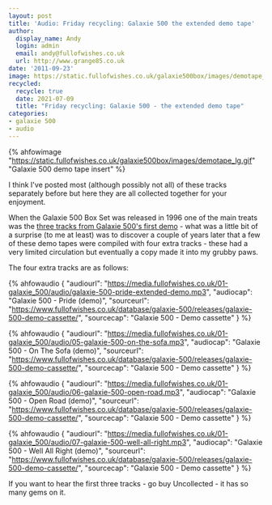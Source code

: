 ```yaml
---
layout: post
title: 'Audio: Friday recycling: Galaxie 500 the extended demo tape'
author:
  display_name: Andy
  login: admin
  email: andy@fullofwishes.co.uk
  url: http://www.grange85.co.uk
date: '2011-09-23'
image: https://static.fullofwishes.co.uk/galaxie500box/images/demotape_lg.gif
recycled:
  recycle: true
  date: 2021-07-09
  title: "Friday recycling: Galaxie 500 - the extended demo tape" 
categories:
- galaxie 500
- audio
---
```

{% ahfowimage "https://static.fullofwishes.co.uk/galaxie500box/images/demotape_lg.gif" "Galaxie 500 demo tape insert" %}

I think I've posted most (although possibly not all) of these tracks separately before but here they are all collected together for your enjoyment.

When the Galaxie 500 Box Set was released in 1996 one of the main treats was the [three tracks from Galaxie 500's first demo](https://static.fullofwishes.co.uk/galaxie500box/discog1.html) - what was a little bit of a surprise (to me at least) was to discover a couple of years later that a few of these demo tapes were compiled with four extra tracks - these had a very limited circulation but eventually a copy made it into my grubby paws.

The four extra tracks are as follows:

{% ahfowaudio {
"audiourl": "https://media.fullofwishes.co.uk/01-galaxie_500/audio/galaxie-500-pride-extended-demo.mp3",
"audiocap": "Galaxie 500 - Pride (demo)",
"sourceurl": "https://www.fullofwishes.co.uk/database/galaxie-500/releases/galaxie-500-demo-cassette/",
"sourcecap": "Galaxie 500 - Demo cassette"
} %}

{% ahfowaudio {
"audiourl": "https://media.fullofwishes.co.uk/01-galaxie_500/audio/05-galaxie-500-on-the-sofa.mp3",
"audiocap": "Galaxie 500 - On The Sofa (demo)",
"sourceurl": "https://www.fullofwishes.co.uk/database/galaxie-500/releases/galaxie-500-demo-cassette/",
"sourcecap": "Galaxie 500 - Demo cassette"
} %}

{% ahfowaudio {
"audiourl": "https://media.fullofwishes.co.uk/01-galaxie_500/audio/06-galaxie-500-open-road.mp3",
"audiocap": "Galaxie 500 - Open Road (demo)",
"sourceurl": "https://www.fullofwishes.co.uk/database/galaxie-500/releases/galaxie-500-demo-cassette/",
"sourcecap": "Galaxie 500 - Demo cassette"
} %}

{% ahfowaudio {
"audiourl": "https://media.fullofwishes.co.uk/01-galaxie_500/audio/07-galaxie-500-well-all-right.mp3",
"audiocap": "Galaxie 500 - Well All Right (demo)",
"sourceurl": "https://www.fullofwishes.co.uk/database/galaxie-500/releases/galaxie-500-demo-cassette/",
"sourcecap": "Galaxie 500 - Demo cassette"
} %}


If you want to hear the first three tracks - go buy Uncollected - it has so many gems on it.
